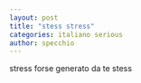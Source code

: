 ```yaml
---
layout: post
title: "stess stress"
categories: italiano serious
author: specchio
---
```


stress forse generato da te stess

